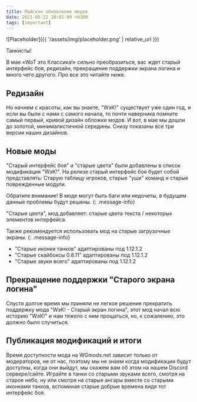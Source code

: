 ```yaml
---
title: Майское обновление модов
date: 2021-05-22 20:01:00 +0300
tags: [important]
---
```

<p style="display: none">Май - месяц воспоминаний, не так ли? Так почему бы не вспомнить старые добрые танки с "WэК!"?</p>

![Placeholder]({{ '/assets/img/placeholder.png' | relative_url }})

Танкисты!

В мае «WoT это Классика!» сильно преобразиться, вас ждет старый интерфейс боя, редизайн, прекращение поддержки экрана логина и много чего другого. Про все это читайте ниже.

## Редизайн

Но начнем с красоты, как вы знаете, "WэК!" существует уже один год, и если вы были с нами с самого начала, то почти наверника помните самый первый, кривой дизайн обложки модов. И вот, в мае мы дошли до золотой, минималистичной середины. Снизу показаны все три версии наших дизайнов.

## Новые моды

"Старый интерфейс боя" и "старые цвета" были добавлены в список модификация "WэК!". На релизе старый интерфейс боя будет собой представлять: Старую таблицу игроков, старые "уши" команд и старые поврежденные модули.

Обратите внимание! В моде могут быть баги или недочеты, в будущем данные проблемы будут решены.
{: .message-info}

"Старые цвета", мод добавляет: старые цвета текста / некоторых элементов интерфейса.

Также рекомендуется использовать мод на старые загрузочные экраны.
{: .message-info}

- "Старые иконки танков" адаптированы под 1.12.1.2
- "Старые скайбоксы 0.8.11" адаптированы под 1.12.1.2
- "Старые звуки всего" адаптированы под 1.12.1.2

## Прекращение поддержки "Старого экрана логина"

Спустя долгое время мы приняли не легкое решение прекратить поддержку мода "WэК! - Старый экран логина", этот мод начал всю историю "WэК!" и нам тяжело с ним прощаться, но, к сожалению, это должно было случиться.

## Публикация модификаций и итоги

Время доступности мода на WGmods.net зависит только от модераторов, не от нас, поэтому мы не знаем когда модификации будут доступны, когда они выйдут, мы скажем вам об этом на нашем Discord сервере/сайте.
Играйте в танки со старыми звуками всего, смотря на старое небо, ну или смотря на старые ангары вместе со старыми иконками танков, вспоминая старые добрые времена видя тот интерфейс боя.